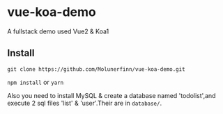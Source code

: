 # vue-koa-demo

A fullstack demo used Vue2 & Koa1

## Install

`git clone https://github.com/Molunerfinn/vue-koa-demo.git`

`npm install` or `yarn`

Also you need to install MySQL & create a database named 'todolist',and execute 2 sql files 'list' & 'user'.Their are in `database/`.

